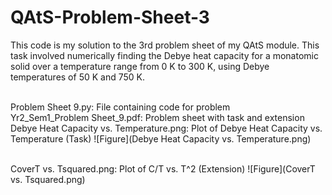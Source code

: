 # QAtS-Problem-Sheet-3
This code is my solution to the 3rd problem sheet of my QAtS module. This task involved numerically finding the Debye heat capacity for a monatomic solid over a temperature range from 0 K to 300 K, using Debye temperatures of 50 K and 750 K.

<br> Problem Sheet 9.py: File containing code for problem
<br> Yr2_Sem1_Problem Sheet_9.pdf: Problem sheet with task and extension
<br> Debye Heat Capacity vs. Temperature.png: Plot of Debye Heat Capacity vs. Temperature (Task)
![Figure](Debye Heat Capacity vs. Temperature.png)

<br> CoverT vs. Tsquared.png: Plot of C/T vs. T^2 (Extension)
![Figure](CoverT vs. Tsquared.png)
